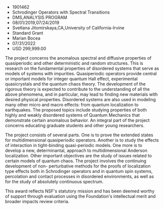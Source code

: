 
* 1901462
* Schrodinger Operators with Spectral Transitions
* DMS,ANALYSIS PROGRAM
* 08/01/2019,07/24/2019
* Svetlana Jitomirskaya,CA,University of California-Irvine
* Standard Grant
* Marian Bocea
* 07/31/2022
* USD 299,999.00

The project concerns the anomalous spectral and diffusive properties of
quasiperiodic and other deterministic and random structures. This is research on
the fundamental properties of disordered systems that serve as models of systems
with impurities. Quasiperiodic operators provide central or important models for
integer quantum Hall effect, experimental quasicrystals and the quantum chaos
theory. The development of the rigorous theory is expected to contribute to the
understanding of all the above phenomena, and in particular, may lead to finding
new materials with desired physical properties. Disordered systems are also used
in modeling many other micro and macro effects: from quantum localization to
earthquakes. The proposed topics include studying properties of both highly and
weakly disordered systems of Quantum Mechanics that demonstrate certain
anomalous behavior. An integral part of the project concerns educating graduate
students and other young researchers.

The project consists of several parts. One is to prove the extended states for
multidimensional quasiperiodic operators. Another is to study the effects of
interaction in tight-binding quasi-periodic models. One more is to develop a
new, determinantal, approach to multidimensional Anderson localization. Other
important objectives are the study of issues related to certain models of
quantum chaos. The project involves the continuing development of non-
perturbative methods for the proofs of localization type effects both in
Schrodinger operators and in quantum spin systems, percolation and contact
processes in disordered environments, as well as for the study of absolutely
continuous spectrum.

This award reflects NSF's statutory mission and has been deemed worthy of
support through evaluation using the Foundation's intellectual merit and broader
impacts review criteria.
